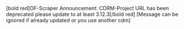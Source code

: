 [bold red]OF-Scraper Announcement: CDRM-Project URL has been deprecated please update to at least 3.12.3[/bold red] \[Message can be ignored if already updated or you use another cdm\]
